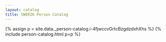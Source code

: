 ```yaml
---
layout: catalog
title: SWERIK Person Catalog
---
```

{% assign p = site.data._person-catalog.i-4fjwccvGrtcBzgdzdxhXhs %}
{% include person-catalog.html p=p %}

